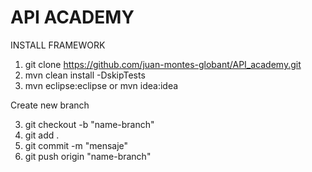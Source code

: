 # API ACADEMY
  
INSTALL FRAMEWORK

1. git clone https://github.com/juan-montes-globant/API_academy.git
2. mvn clean install -DskipTests
3. mvn eclipse:eclipse or mvn idea:idea

Create new branch

3. git checkout -b "name-branch"
4. git add .
5. git commit -m "mensaje"
6. git push origin "name-branch"
